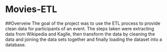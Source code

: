 # Movies-ETL
##Overveiw
The goal of the project was to use the ETL process to provide clean data for participants of an event. The steps taken were extracting data from Wikipedia and Kaglle, then transform the data by cleaning the data and joining the data sets together and finally loading the dataset into a database. 
